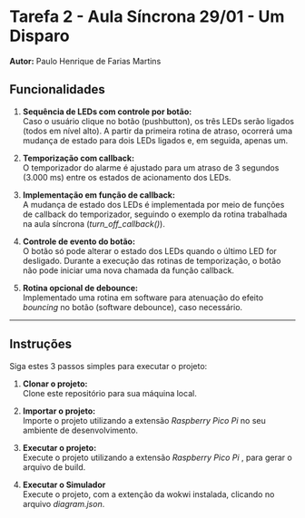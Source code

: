 # Tarefa 2 - Aula Síncrona 29/01 - Um Disparo

**Autor:** Paulo Henrique de Farias Martins

## Funcionalidades

1. **Sequência de LEDs com controle por botão:**  
   Caso o usuário clique no botão (pushbutton), os três LEDs serão ligados (todos em nível alto). A partir da primeira rotina de atraso, ocorrerá uma mudança de estado para dois LEDs ligados e, em seguida, apenas um.
2. **Temporização com callback:**  
   O temporizador do alarme é ajustado para um atraso de 3 segundos (3.000 ms) entre os estados de acionamento dos LEDs.

3. **Implementação em função de callback:**  
   A mudança de estado dos LEDs é implementada por meio de funções de callback do temporizador, seguindo o exemplo da rotina trabalhada na aula síncrona (*turn_off_callback()*).

4. **Controle de evento do botão:**  
   O botão só pode alterar o estado dos LEDs quando o último LED for desligado. Durante a execução das rotinas de temporização, o botão não pode iniciar uma nova chamada da função callback.

5. **Rotina opcional de debounce:**  
   Implementado uma rotina em software para atenuação do efeito *bouncing* no botão (software debounce), caso necessário.

---


## Instruções

Siga estes 3 passos simples para executar o projeto:

1. **Clonar o projeto:**  
   Clone este repositório para sua máquina local.

2. **Importar o projeto:**  
   Importe o projeto utilizando a extensão *Raspberry Pico Pi* no seu ambiente de desenvolvimento.

3. **Executar o projeto:**  
   Execute o projeto utilizando a extensão *Raspberry Pico Pi* , para gerar o arquivo de build.

4. **Executar o Simulador**  
   Execute o projeto, com a extenção da wokwi instalada, clicando no arquivo *diagram.json*.





